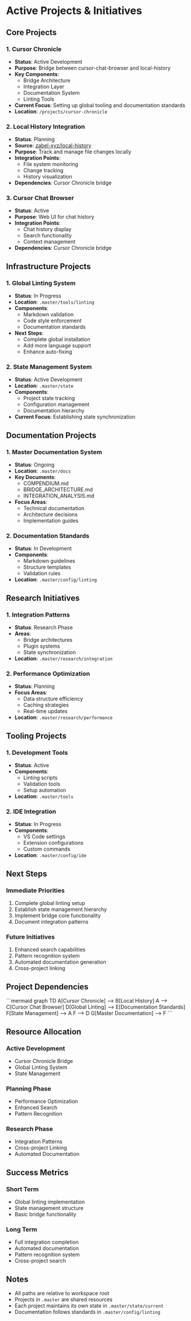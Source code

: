 # Active Projects & Initiatives

## Core Projects

### 1. Cursor Chronicle

- **Status**: Active Development
- **Purpose**: Bridge between cursor-chat-browser and local-history
- **Key Components**:
  - Bridge Architecture
  - Integration Layer
  - Documentation System
  - Linting Tools
- **Current Focus**: Setting up global tooling and documentation standards
- **Location**: `/projects/cursor-chronicle`

### 2. Local History Integration

- **Status**: Planning
- **Source**: [zabel-xyz/local-history](https://github.com/zabel-xyz/local-history)
- **Purpose**: Track and manage file changes locally
- **Integration Points**:
  - File system monitoring
  - Change tracking
  - History visualization
- **Dependencies**: Cursor Chronicle bridge

### 3. Cursor Chat Browser

- **Status**: Active
- **Purpose**: Web UI for chat history
- **Integration Points**:
  - Chat history display
  - Search functionality
  - Context management
- **Dependencies**: Cursor Chronicle bridge

## Infrastructure Projects

### 1. Global Linting System

- **Status**: In Progress
- **Location**: `.master/tools/linting`
- **Components**:
  - Markdown validation
  - Code style enforcement
  - Documentation standards
- **Next Steps**:
  - Complete global installation
  - Add more language support
  - Enhance auto-fixing

### 2. State Management System

- **Status**: Active Development
- **Location**: `.master/state`
- **Components**:
  - Project state tracking
  - Configuration management
  - Documentation hierarchy
- **Current Focus**: Establishing state synchronization

## Documentation Projects

### 1. Master Documentation System

- **Status**: Ongoing
- **Location**: `.master/docs`
- **Key Documents**:
  - COMPENDIUM.md
  - BRIDGE_ARCHITECTURE.md
  - INTEGRATION_ANALYSIS.md
- **Focus Areas**:
  - Technical documentation
  - Architecture decisions
  - Implementation guides

### 2. Documentation Standards

- **Status**: In Development
- **Components**:
  - Markdown guidelines
  - Structure templates
  - Validation rules
- **Location**: `.master/config/linting`

## Research Initiatives

### 1. Integration Patterns

- **Status**: Research Phase
- **Areas**:
  - Bridge architectures
  - Plugin systems
  - State synchronization
- **Location**: `.master/research/integration`

### 2. Performance Optimization

- **Status**: Planning
- **Focus Areas**:
  - Data structure efficiency
  - Caching strategies
  - Real-time updates
- **Location**: `.master/research/performance`

## Tooling Projects

### 1. Development Tools

- **Status**: Active
- **Components**:
  - Linting scripts
  - Validation tools
  - Setup automation
- **Location**: `.master/tools`

### 2. IDE Integration

- **Status**: In Progress
- **Components**:
  - VS Code settings
  - Extension configurations
  - Custom commands
- **Location**: `.master/config/ide`

## Next Steps

### Immediate Priorities

1. Complete global linting setup
2. Establish state management hierarchy
3. Implement bridge core functionality
4. Document integration patterns

### Future Initiatives

1. Enhanced search capabilities
2. Pattern recognition system
3. Automated documentation generation
4. Cross-project linking

## Project Dependencies

\`\`\`mermaid
graph TD
    A[Cursor Chronicle] --> B[Local History]
    A --> C[Cursor Chat Browser]
    D[Global Linting] --> E[Documentation Standards]
    F[State Management] --> A
    F --> D
    G[Master Documentation] --> F
\`\`\`

## Resource Allocation

### Active Development

- Cursor Chronicle Bridge
- Global Linting System
- State Management

### Planning Phase

- Performance Optimization
- Enhanced Search
- Pattern Recognition

### Research Phase

- Integration Patterns
- Cross-project Linking
- Automated Documentation

## Success Metrics

### Short Term

- Global linting implementation
- State management structure
- Basic bridge functionality

### Long Term

- Full integration completion
- Automated documentation
- Pattern recognition system
- Cross-project search

## Notes

- All paths are relative to workspace root
- Projects in `.master` are shared resources
- Each project maintains its own state in `.master/state/current`
- Documentation follows standards in `.master/config/linting`

